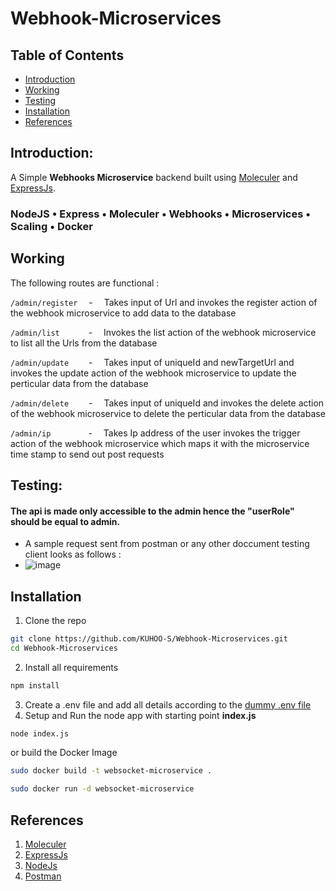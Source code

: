 # Webhook-Microservices

## Table of Contents
* [Introduction](#introduction)
* [Working](#working)
* [Testing](#testing)
* [Installation](#installation)
* [References](#references)

## Introduction:
A Simple **Webhooks Microservice** backend built using [Moleculer](https://moleculer.services/) and [ExpressJs](https://expressjs.com/).

### NodeJS • Express • Moleculer • Webhooks	• Microservices	• Scaling	• Docker

## Working
The following routes are functional :

```/admin/register``` &emsp;-&emsp; Takes input of Url and invokes the register action of the webhook microservice to add data to the database

```/admin/list``` &emsp;&emsp;&emsp;-&emsp; Invokes the list action of the webhook microservice to list all the Urls from the database

```/admin/update``` &emsp;&emsp;-&emsp; Takes input of uniqueId and newTargetUrl and invokes the update action of the webhook microservice to update the perticular data from the database

```/admin/delete``` &emsp;&emsp;-&emsp; Takes input of uniqueId and invokes the delete action of the webhook microservice to delete the perticular data from the database

```/admin/ip``` &emsp;&emsp;&emsp;&emsp;-&emsp; Takes Ip address of the user invokes the trigger action of the webhook microservice which maps it with the microservice time stamp to send out post requests
## Testing:
#### The api is made only accessible to the admin hence the "userRole" should be equal to admin.

* A sample request sent from postman or any other doccument testing client looks as follows :
* ![image](https://user-images.githubusercontent.com/45617530/126041882-808892e5-3648-4177-8786-3bac403a7bf3.png)

## Installation

1. Clone the repo
```sh
git clone https://github.com/KUHOO-S/Webhook-Microservices.git
cd Webhook-Microservices
```
2. Install all requirements
```sh
npm install
```
3. Create a .env file and add all details according to the [dummy .env file](https://github.com/KUHOO-S/Webhook-Microservices/blob/main/.env)
4. Setup and Run the node app with starting point **index.js**
```sh
node index.js
```
or build the Docker Image
```sh
sudo docker build -t websocket-microservice .
```
```sh
sudo docker run -d websocket-microservice 
```
## References
1. [Moleculer](https://moleculer.services/)
2. [ExpressJs](https://expressjs.com/)
3. [NodeJs](https://nodejs.org/en/)
4. [Postman](https://www.postman.com/)
